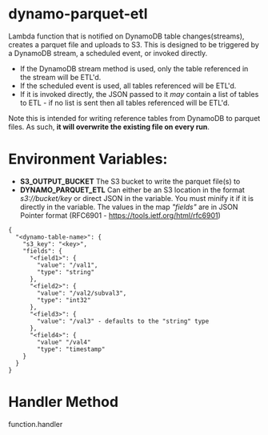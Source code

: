 # dynamo-parquet-etl
Lambda function that is notified on DynamoDB table changes(streams), creates a parquet file and uploads to S3. This is designed 
to be triggered by a DynamoDB stream, a scheduled event, or invoked directly. 
- If the DynamoDB stream method is used, only the table referenced in the stream will be ETL'd. 
- If the scheduled event is used, all tables referenced will be ETL'd.
- If it is invoked directly, the JSON passed to it _may_ contain a list of tables to ETL - if no list is sent then all tables referenced will be ETL'd.

Note this is intended for writing reference tables from DynamoDB to parquet files. As such, **it will overwrite the existing file on every run**.

# Environment Variables:
- **S3_OUTPUT_BUCKET** The S3 bucket to write the parquet file(s) to
- **DYNAMO_PARQUET_ETL** Can either be an S3 location in the format _s3://bucket/key_ or direct JSON in the variable. You must minify it if it is directly in the variable. The values in the map _"fields"_ are in JSON Pointer format (RFC6901 - https://tools.ietf.org/html/rfc6901)
```
{
  "<dynamo-table-name>": {
    "s3_key": "<key>",
    "fields": {
      "<field1>": {
        "value": "/val1",
        "type": "string"
      },
      "<field2>": {
        "value": "/val2/subval3",
        "type": "int32"
      },
      "<field3>": {
        "value": "/val3" - defaults to the "string" type
      },
      "<field4>": {
        "value" "/val4"
        "type": "timestamp"
    }
  }
}
```



# Handler Method
function.handler


